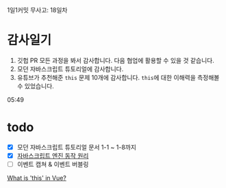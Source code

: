 1일1커밋 무사고: 18일차

# 감사일기

1. 깃헙 PR 모든 과정을 봐서 감사합니다. 다음 협업에 활용할 수 있을 것 같습니다.
2. 모던 자바스크립트 튜토리얼에 감사합니다.
3. 유튜브가 추천해준 `this` 문제 10개에 감사합니다. `this`에 대한 이해력을 측정해볼 수 있었습니다.

05:49

# todo

- [x] 모던 자바스크립트 튜토리얼 문서 1-1 ~ 1-8까지
- [x] [자바스크립트 엔진 동작 원리](https://charming-kyu.tistory.com/19)
- [ ] 이벤트 캡쳐 & 이벤트 버블링

[What is 'this' in Vue?](https://www.youtube.com/watch?v=UHIsnDh6L74)
